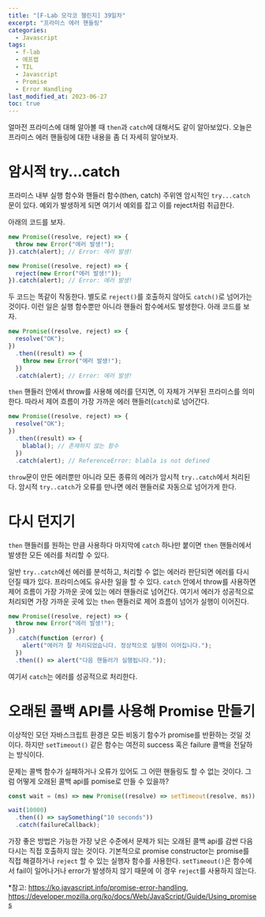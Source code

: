 ```yaml
---
title: "[F-Lab 모각코 챌린지] 39일차"
excerpt: "프라미스 에러 핸들링"
categories:
  - Javascript
tags:
  - f-lab
  - 에프랩
  - TIL
  - Javascript
  - Promise
  - Error Handling
last_modified_at: 2023-06-27
toc: true
---
```


얼마전 프라미스에 대해 알아볼 때 `then`과 `catch`에 대해서도 같이 알아보았다. 오늘은 프라미스 에러 핸들링에 대한 내용을 좀 더 자세히 알아보자.

# 암시적 try...catch

프라미스 내부 실행 함수와 핸들러 함수(then, catch) 주위엔 암시적인 `try...catch` 문이 있다. 예외가 발생하게 되면 여기서 예외를 잡고 이를 reject처럼 취급한다.

아래의 코드를 보자.

```javascript
new Promise((resolve, reject) => {
  throw new Error("에러 발생!");
}).catch(alert); // Error: 에러 발생!

new Promise((resolve, reject) => {
  reject(new Error("에러 발생!"));
}).catch(alert); // Error: 에러 발생!
```

두 코드는 똑같이 작동한다. 별도로 `reject()`를 호출하지 않아도 `catch()`로 넘어가는 것이다. 이런 일은 실행 함수뿐만 아니라 핸들러 함수에서도 발생한다. 아래 코드를 보자.

```javascript
new Promise((resolve, reject) => {
  resolve("OK");
})
  .then((result) => {
    throw new Error("에러 발생!");
  })
  .catch(alert); // Error: 에러 발생!
```

`then` 핸들러 안에서 throw를 사용해 에러를 던지면, 이 자체가 거부된 프라미스를 의미한다. 따라서 제어 흐름이 가장 가까운 에러 핸들러(`catch`)로 넘어간다.

```javascript
new Promise((resolve, reject) => {
  resolve("OK");
})
  .then((result) => {
    blabla(); // 존재하지 않는 함수
  })
  .catch(alert); // ReferenceError: blabla is not defined
```

`throw`문이 만든 에러뿐만 아니라 모든 종류의 에러가 암시적 `try..catch`에서 처리된다. 암시적 `try..catch`가 오류를 만나면 에러 핸들러로 자동으로 넘어가게 한다.

# 다시 던지기

`then` 핸들러를 원하는 만큼 사용하다 마지막에 `catch` 하나만 붙이면 `then` 핸들러에서 발생한 모든 에러를 처리할 수 있다.

일반 `try..catch`에선 에러를 분석하고, 처리할 수 없는 에러라 판단되면 에러를 다시 던질 때가 있다. 프라미스에도 유사한 일을 할 수 있다. `catch` 안에서 throw를 사용하면 제어 흐름이 가장 가까운 곳에 있는 에러 핸들러로 넘어간다. 여기서 에러가 성공적으로 처리되면 가장 가까운 곳에 있는 `then` 핸들러로 제어 흐름이 넘어가 실행이 이어진다.

```javascript
new Promise((resolve, reject) => {
  throw new Error("에러 발생!");
})
  .catch(function (error) {
    alert("에러가 잘 처리되었습니다. 정상적으로 실행이 이어집니다.");
  })
  .then(() => alert("다음 핸들러가 실행됩니다."));
```

여기서 `catch`는 에러를 성공적으로 처리한다.

# 오래된 콜백 API를 사용해 Promise 만들기

이상적인 모던 자바스크립트 환경은 모든 비동기 함수가 promise를 반환하는 것일 것이다. 하지만 `setTimeout()` 같은 함수는 여전히 success 혹은 failure 콜백을 전달하는 방식이다.

문제는 콜백 함수가 실패하거나 오류가 있어도 그 어떤 핸들링도 할 수 없는 것이다. 그럼 어떻게 오래된 콜백 api를 pomise로 만들 수 있을까?

```javascript
const wait = (ms) => new Promise((resolve) => setTimeout(resolve, ms));

wait(10000)
  .then(() => saySomething("10 seconds"))
  .catch(failureCallback);
```

가장 좋은 방법은 가능한 가장 낮은 수준에서 문제가 되는 오래된 콜백 api를 감싼 다음 다시는 직접 호출하지 않는 것이다. 기본적으로 promise constructor는 promise를 직접 해결하거나 `reject` 할 수 있는 실행자 함수를 사용한다. `setTimeout()`은 함수에서 fail이 일어나거나 error가 발생하지 않기 때문에 이 경우 `reject`를 사용하지 않는다.

\*참고: <https://ko.javascript.info/promise-error-handling>,  
<https://developer.mozilla.org/ko/docs/Web/JavaScript/Guide/Using_promises>
